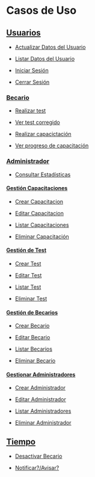 # Casos de Uso

## [Usuarios](/casos_de_uso/casos_de_uso/usuarios)

  - [Actualizar Datos del Usuario]()

  - [Listar Datos del Usuario]()

  - [Iniciar Sesión]()

  - [Cerrar Sesión]()

### [Becario]()

  - [Realizar test]()

  - [Ver test corregido]()

  - [Realizar capacictación]()

  - [Ver progreso de capacitación]()


### [Administrador]()

  - [Consultar Estadísticas]()

#### [Gestión Capacitaciones]()

  - [Crear Capacitacion]()

  - [Editar Capacitacion]()

  - [Listar Capacitaciones]()

  - [Eliminar Capacitación]()

#### [Gestión de Test]()

  - [Crear Test]()

  - [Editar Test]()

  - [Listar Test]()

  - [Eliminar Test]()

#### [Gestión de Becarios]()

  - [Crear Becario]()

  - [Editar Becario]()

  - [Listar Becarios]()

  - [Eliminar Becario]()

#### [Gestionar Administradores]()

  - [Crear Administrador]()

  - [Editar Administrador]()

  - [Listar Administradores]()

  - [Eliminar Administrador]()

## [Tiempo]()

  - [Desactivar Becario]()

  - [Notificar?/Avisar?]()
